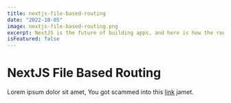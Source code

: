 ```yaml
---
title: nextjs-file-based-routing
date: "2022-10-05"
image: nextjs-file-based-routing.png
excerpt: NextJS is the future of building apps, and here is how the routing handled.
isFeatured: false
---
```


# NextJS File Based Routing

Lorem ipsum dolor sit amet, You got scammed into this [link](https://google.com) jamet.
